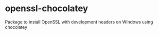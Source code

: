 # openssl-chocolatey
Package to install OpenSSL with development headers on WIndows using chocolatey
